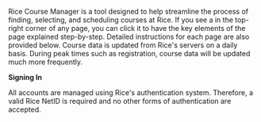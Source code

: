 Rice Course Manager is a tool designed to help streamline the process of finding, selecting, and scheduling courses at Rice. If you see a <span class='glyphicon glyphicon-question-sign'></span> in the top-right corner of any page, you can click it to have the key elements of the page explained step-by-step. Detailed instructions for each page are also provided below. Course data is updated from Rice's servers on a daily basis. During peak times such as registration, course data will be updated much more frequently.

__Signing In__

All accounts are managed using Rice's authentication system. Therefore, a valid Rice NetID is required and no other forms of authentication are accepted.

